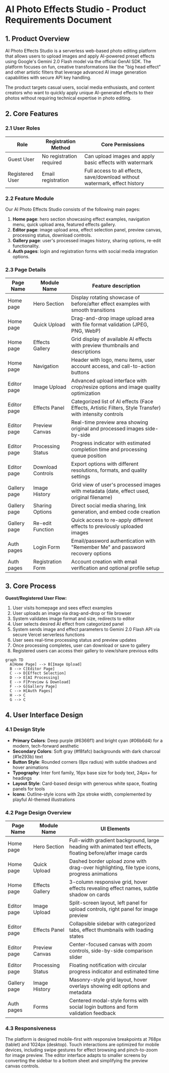 # AI Photo Effects Studio - Product Requirements Document

## 1. Product Overview
AI Photo Effects Studio is a serverless web-based photo editing platform that allows users to upload images and apply AI-powered preset effects using Google's Gemini 2.0 Flash model via the official GenAI SDK. The platform focuses on fun, creative transformations like the "big head effect" and other artistic filters that leverage advanced AI image generation capabilities with secure API key handling.

The product targets casual users, social media enthusiasts, and content creators who want to quickly apply unique AI-generated effects to their photos without requiring technical expertise in photo editing.

## 2. Core Features

### 2.1 User Roles
| Role | Registration Method | Core Permissions |
|------|---------------------|------------------|
| Guest User | No registration required | Can upload images and apply basic effects with watermark |
| Registered User | Email registration | Full access to all effects, save/download without watermark, effect history |

### 2.2 Feature Module
Our AI Photo Effects Studio consists of the following main pages:
1. **Home page**: hero section showcasing effect examples, navigation menu, quick upload area, featured effects gallery.
2. **Editor page**: image upload area, effect selection panel, preview canvas, processing status, download controls.
3. **Gallery page**: user's processed images history, sharing options, re-edit functionality.
4. **Auth pages**: login and registration forms with social media integration options.

### 2.3 Page Details
| Page Name | Module Name | Feature description |
|-----------|-------------|---------------------|
| Home page | Hero Section | Display rotating showcase of before/after effect examples with smooth transitions |
| Home page | Quick Upload | Drag-and-drop image upload area with file format validation (JPEG, PNG, WebP) |
| Home page | Effects Gallery | Grid display of available AI effects with preview thumbnails and descriptions |
| Home page | Navigation | Header with logo, menu items, user account access, and call-to-action buttons |
| Editor page | Image Upload | Advanced upload interface with crop/resize options and image quality optimization |
| Editor page | Effects Panel | Categorized list of AI effects (Face Effects, Artistic Filters, Style Transfer) with intensity controls |
| Editor page | Preview Canvas | Real-time preview area showing original and processed images side-by-side |
| Editor page | Processing Status | Progress indicator with estimated completion time and processing queue position |
| Editor page | Download Controls | Export options with different resolutions, formats, and quality settings |
| Gallery page | Image History | Grid view of user's processed images with metadata (date, effect used, original filename) |
| Gallery page | Sharing Options | Direct social media sharing, link generation, and embed code creation |
| Gallery page | Re-edit Function | Quick access to re-apply different effects to previously uploaded images |
| Auth pages | Login Form | Email/password authentication with "Remember Me" and password recovery options |
| Auth pages | Registration Form | Account creation with email verification and optional profile setup |

## 3. Core Process
**Guest/Registered User Flow:**
1. User visits homepage and sees effect examples
2. User uploads an image via drag-and-drop or file browser
3. System validates image format and size, redirects to editor
4. User selects desired AI effect from categorized panel
5. System sends image and effect parameters to Gemini 2.0 Flash API via secure Vercel serverless functions
6. User sees real-time processing status and preview updates
7. Once processing completes, user can download or save to gallery
8. Registered users can access their gallery to view/share previous edits

```mermaid
graph TD
  A[Home Page] --> B[Image Upload]
  B --> C[Editor Page]
  C --> D[Effect Selection]
  D --> E[AI Processing]
  E --> F[Preview & Download]
  F --> G[Gallery Page]
  C --> H[Auth Pages]
  H --> C
  G --> C
```

## 4. User Interface Design
### 4.1 Design Style
- **Primary Colors**: Deep purple (#6366f1) and bright cyan (#06b6d4) for a modern, tech-forward aesthetic
- **Secondary Colors**: Soft gray (#f8fafc) backgrounds with dark charcoal (#1e293b) text
- **Button Style**: Rounded corners (8px radius) with subtle shadows and hover animations
- **Typography**: Inter font family, 16px base size for body text, 24px+ for headings
- **Layout Style**: Card-based design with generous white space, floating panels for tools
- **Icons**: Outline-style icons with 2px stroke width, complemented by playful AI-themed illustrations

### 4.2 Page Design Overview
| Page Name | Module Name | UI Elements |
|-----------|-------------|-------------|
| Home page | Hero Section | Full-width gradient background, large heading with animated text effects, floating before/after image cards |
| Home page | Quick Upload | Dashed border upload zone with drag-over highlighting, file type icons, progress animations |
| Home page | Effects Gallery | 3-column responsive grid, hover effects revealing effect names, subtle shadow on cards |
| Editor page | Image Upload | Split-screen layout, left panel for upload controls, right panel for image preview |
| Editor page | Effects Panel | Collapsible sidebar with categorized tabs, effect thumbnails with loading states |
| Editor page | Preview Canvas | Center-focused canvas with zoom controls, side-by-side comparison slider |
| Editor page | Processing Status | Floating notification with circular progress indicator and estimated time |
| Gallery page | Image History | Masonry-style grid layout, hover overlays showing edit options and metadata |
| Auth pages | Forms | Centered modal-style forms with social login buttons and form validation feedback |

### 4.3 Responsiveness
The platform is designed mobile-first with responsive breakpoints at 768px (tablet) and 1024px (desktop). Touch interactions are optimized for mobile devices, including swipe gestures for effect browsing and pinch-to-zoom for image preview. The editor interface adapts to smaller screens by converting the sidebar to a bottom sheet and simplifying the preview canvas controls.